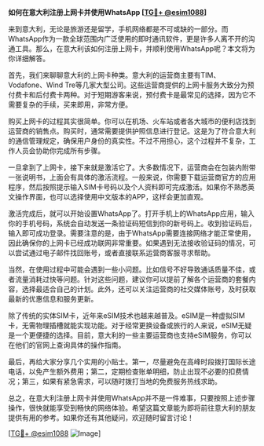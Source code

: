 **如何在意大利注册上网卡并使用WhatsApp [[TG💪+ @esim1088](https://t.me/s/esim1088)]**

来到意大利，无论是旅游还是留学，手机网络都是不可或缺的一部分。而WhatsApp作为一款全球范围内广泛使用的即时通讯软件，更是许多人离不开的沟通工具。那么，在意大利该如何注册上网卡，并顺利使用WhatsApp呢？本文将为你详细解答。

首先，我们来聊聊意大利的上网卡种类。意大利的运营商主要有TIM、Vodafone、Wind Tre等几家大型公司。这些运营商提供的上网卡服务大致分为预付费卡和后付费卡两种。对于短期游客来说，预付费卡是最常见的选择，因为它不需要复杂的手续，买来即用，非常方便。

购买上网卡的过程其实很简单。你可以在机场、火车站或者各大城市的便利店找到运营商的销售点。购买时，通常需要提供护照信息进行登记。这是为了符合意大利的通信管理规定，确保用户身份的真实性。不过不用担心，这个过程并不复杂，工作人员会协助你完成所有步骤。

一旦拿到了上网卡，接下来就是激活它了。大多数情况下，运营商会在包装内附带一张说明书，上面会有具体的激活流程。一般来说，你需要下载运营商官方的应用程序，然后按照提示输入SIM卡号码以及个人资料即可完成激活。如果你不熟悉英文操作界面，也可以选择使用中文版本的APP，这样会更加直观。

激活完成后，就可以开始设置WhatsApp了。打开手机上的WhatsApp应用，输入你的手机号码，系统会自动发送一条验证码短信到你的新号码上。收到验证码后，输入即可成功登录。需要注意的是，由于WhatsApp需要连接网络才能正常使用，因此确保你的上网卡已经成功联网非常重要。如果遇到无法接收验证码的情况，可以尝试通过电子邮件找回账号，或者直接联系运营商客服寻求帮助。

当然，在使用过程中可能会遇到一些小问题。比如信号不好导致通话质量不佳，或者流量消耗过快等问题。针对这些问题，建议你可以提前了解各个运营商的套餐内容，选择最适合自己的计划。此外，还可以关注运营商的社交媒体账号，及时获取最新的优惠信息和服务更新。

除了传统的实体SIM卡，近年来eSIM技术也越来越普及。eSIM是一种虚拟SIM卡，无需物理插槽就能实现功能。对于经常更换设备或旅行的人来说，eSIM无疑是一个更便捷的选择。目前，意大利的一些主要运营商也支持eSIM服务，你可以在他们的官网上查询具体的操作指南。

最后，再给大家分享几个实用的小贴士。第一，尽量避免在高峰时段拨打国际长途电话，以免产生额外费用；第二，定期检查账单明细，防止出现不必要的扣费情况；第三，如果有紧急需求，可以随时拨打当地的免费服务热线求助。

总之，在意大利注册上网卡并使用WhatsApp并不是一件难事，只要按照上述步骤操作，很快就能享受到畅快的网络体验。希望这篇文章能为即将前往意大利的朋友提供有用的参考。如果你还有其他疑问，欢迎随时留言讨论！

[[TG💪+ @esim1088](https://t.me/s/esim1088) ![Image](https://i.postimg.cc/4NQfJmqS/Snipaste-2025-05-13-00-14-12.png)]